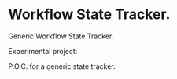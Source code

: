 # Workflow State Tracker.

Generic Workflow State Tracker.

Experimental project:

P.O.C. for a generic state tracker.


